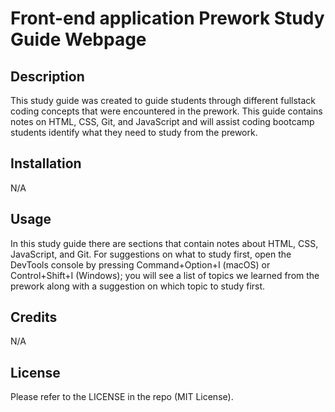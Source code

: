 # Front-end application Prework Study Guide Webpage

## Description

This study guide was created to guide students through different fullstack coding concepts that were encountered in the prework. This guide contains notes on HTML, CSS, Git, and JavaScript and will assist coding bootcamp students identify what they need to study from the prework.

## Installation

N/A

## Usage

In this study guide there are sections that contain notes about HTML, CSS, JavaScript, and Git. For suggestions on what to study first, open the DevTools console by pressing Command+Option+I (macOS) or Control+Shift+I (Windows); you will see a list of topics we learned from the prework along with a suggestion on which topic to study first.

## Credits

N/A

## License

Please refer to the LICENSE in the repo (MIT License).
